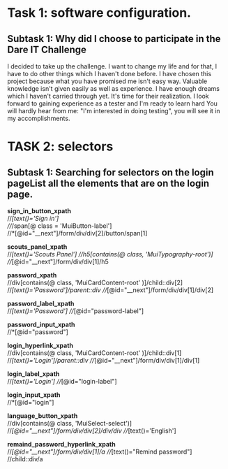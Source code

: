 # Task 1: software configuration.
## Subtask 1: Why did I choose to participate in the Dare IT Challenge
I decided to take up the challenge. I want to change my life and for that, I have to do other things which I haven't done before.   I have chosen this project because what you have promised me isn't easy way. Valuable knowledge isn't given easily as well as experience. I have enough dreams which I haven't carried through yet. It's time for their realization. I look forward to gaining experience as a tester and I'm ready to learn hard
You will hardly hear from me: "I'm interested in doing testing", you will see it in my accomplishments.

# TASK 2: selectors
## Subtask 1: Searching for selectors on the login pageList all the elements that are on the login page.
**sign_in_button_xpath**  
//*[text()='Sign in']  
//*/span[@ class = 'MuiButton-label']  
//*[@id="__next"]/form/div/div[2]/button/span[1]  

**scouts_panel_xpath**  
//*[text()='Scouts Panel']
//h5[contains(@ class, 'MuiTypography-root')]
//*[@id="__next"]/form/div/div[1]/h5

**password_xpath**  
//div[contains(@ class, 'MuiCardContent-root' )]/child::div[2]
//*[text()='Password']/parent::div
//*[@id="__next"]/form/div/div[1]/div[2]

**password_label_xpath**  
//*[text()='Password']
//*[@id="password-label"]

**password_input_xpath**  
//*[@id="password"] 

**login_hyperlink_xpath**  
//div[contains(@ class, 'MuiCardContent-root' )]/child::div[1]
//*[text()='Login']/parent::div
//*[@id="__next"]/form/div/div[1]/div[1]

**login_label_xpath**  
//*[text()='Login']
//*[@id="login-label"]

**login_input_xpath**  
//*[@id="login"]


**language_button_xpath**  
//div[contains(@ class, 'MuiSelect-select')]
//*[@id="__next"]/form/div/div[2]/div/div
//*[text()='English']

**remaind_password_hyperlink_xpath**  
//*[@id="__next"]/form/div/div[1]/a
//*[text()="Remind password"]
//child::div/a






